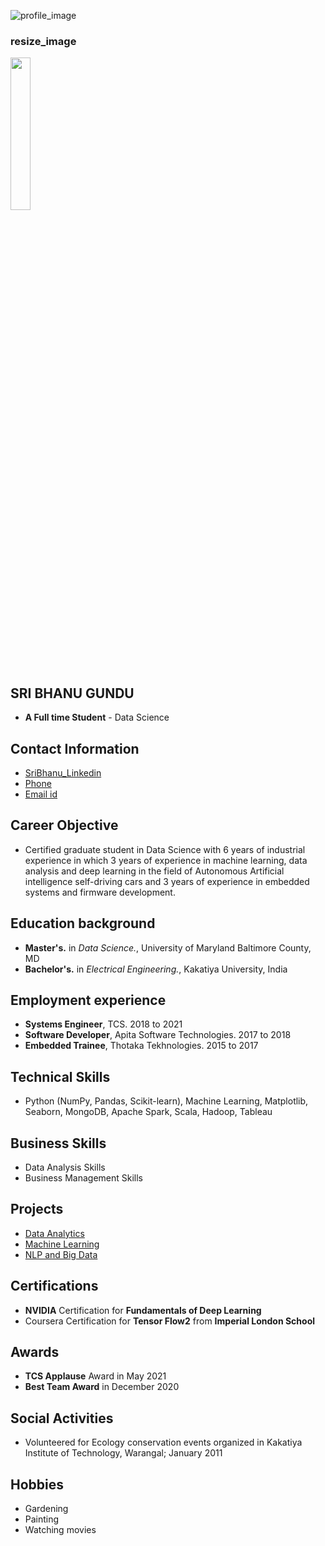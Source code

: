 ![profile_image](https://user-images.githubusercontent.com/112648901/188278769-353526b7-f2cb-4832-8ae0-49d1acae14bb.png)

### resize_image
<img src="https://user-images.githubusercontent.com/112648901/188278769-353526b7-f2cb-4832-8ae0-49d1acae14bb.png" width=25% height=25%>

## SRI BHANU GUNDU
* **A Full time Student** - Data Science

## Contact Information
* [SriBhanu_Linkedin](https://www.linkedin.com/in/sri-bhanu-gundu-375739136/)
* [Phone](973-765-4218)
* [Email id](cw65895@umbc.edu)

## Career Objective
* Certified graduate student in Data Science with 6 years of industrial experience in which 3 years of experience in machine learning, data analysis and deep learning in the field of Autonomous Artificial intelligence self-driving cars and 3 years of experience in embedded systems and firmware development.

## Education background
* **Master's.** in *Data Science.*, University of Maryland Baltimore County, MD
* **Bachelor's.** in *Electrical Engineering.*, Kakatiya University, India

## Employment experience
* **Systems Engineer**, TCS. 2018 to 2021
* **Software Developer**, Apita Software Technologies. 2017 to 2018
* **Embedded Trainee**, Thotaka Tekhnologies. 2015 to 2017

## Technical Skills
* Python (NumPy, Pandas, Scikit-learn), Machine Learning, Matplotlib, Seaborn, MongoDB, Apache Spark, Scala, Hadoop, Tableau

## Business Skills
* Data Analysis Skills
* Business Management Skills

## Projects
* [Data Analytics](https://github.com/SriBhanuGundu/Maryland_Vehicle_Crashes)
* [Machine Learning](https://github.com/SriBhanuGundu/Injury_predictions_on_Chicago_Data)
* [NLP and Big Data](https://github.com/SriBhanuGundu/Sentiment_Analysis-on-Amazon-Data)

## Certifications
* **NVIDIA** Certification for **Fundamentals of Deep Learning**
* Coursera Certification for **Tensor Flow2** from **Imperial London School**

## Awards
* **TCS Applause** Award in May 2021
* **Best Team Award** in December 2020

## Social Activities
* Volunteered for Ecology conservation events organized in Kakatiya Institute of Technology, Warangal; January 2011

## Hobbies
* Gardening
* Painting
* Watching movies
